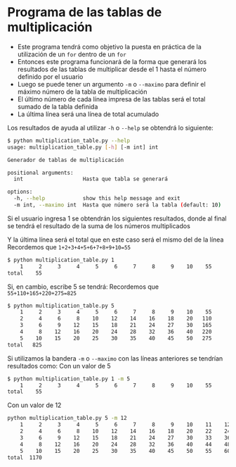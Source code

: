 # Programa de las tablas de multiplicación
- Este programa tendrá como objetivo la puesta en práctica de la utilización de un `for` dentro de un `for`
- Entonces este programa funcionará de la forma que generará los resultados de las tablas de multiplicar desde el 1 
hasta el número definido por el usuario
- Luego se puede tener un argumento `-m` o `--maximo` para definir el máximo número de la tabla de multiplicación 
- El último número de cada línea impresa de las tablas será el total sumado de la tabla definida 
- La última línea será una línea de total acumulado

Los resultados de ayuda al utilizar `-h` o `--help` se obtendrá lo siguiente:
```bash
$ python multiplication_table.py --help
usage: multiplication_table.py [-h] [-m int] int

Generador de tablas de multiplicación

positional arguments:
  int                   Hasta que tabla se generará

options:
  -h, --help            show this help message and exit
  -m int, --maximo int  Hasta que número será la tabla (default: 10)
```

Si el usuario ingresa 1 se obtendrán los siguientes resultados, donde al final se tendrá el resultado de la suma de los 
números multiplicados

Y la última línea será el total que en este caso será el mismo del de la línea
Recordemos que `1+2+3+4+5+6+7+8+9+10=55`
```bash
$ python multiplication_table.py 1
    1     2     3     4     5     6     7     8     9    10    55
total    55
```

Si, en cambio, escribe 5 se tendrá:
Recordemos que `55+110+165+220+275=825`

```bash
$ python multiplication_table.py 5
    1     2     3     4     5     6     7     8     9    10    55
    2     4     6     8    10    12    14    16    18    20   110
    3     6     9    12    15    18    21    24    27    30   165
    4     8    12    16    20    24    28    32    36    40   220
    5    10    15    20    25    30    35    40    45    50   275
total   825
```

Si utilizamos la bandera `-m` o `--maximo` con las líneas anteriores se tendrían resultados como:
Con un valor de 5
```bash
$ python multiplication_table.py 1 -m 5
    1     2     3     4     5     6     7     8     9    10    55
total    55
```

Con un valor de 12
```bash
python multiplication_table.py 5 -m 12
    1     2     3     4     5     6     7     8     9    10    11    12    78
    2     4     6     8    10    12    14    16    18    20    22    24   156
    3     6     9    12    15    18    21    24    27    30    33    36   234
    4     8    12    16    20    24    28    32    36    40    44    48   312
    5    10    15    20    25    30    35    40    45    50    55    60   390
total  1170
```
